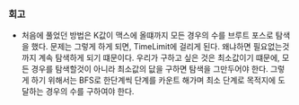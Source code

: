 ### 회고
- 처음에 풀었던 방법은 K값이 맥스에 올떄까지 모든 경우의 수를 브루트 포스로 탐색을 했다. 문제는 그렇게 하게 되면, TimeLimit에 걸리게 된다. 왜냐하면 필요없는것까지 계속 탐색하게 되기 떄문이다. 우리가 구하고 싶은 것은 최소값이기 떄문에, 모든 경우를 탐색할것이 아니라 최소값의 닶을 구하면 탐색을 그만두어야 한다. 그렇게 하기 위해서는 BFS로 한단계씩 단계를 카운트 해가며 최소 단계로 목적지에 도달하는 경우의 수를 구하여야 한다.